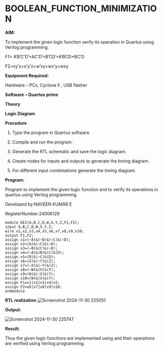 # BOOLEAN_FUNCTION_MINIMIZATION

**AIM:**

To implement the given logic function verify its operation in Quartus using Verilog programming.

F1= A’B’C’D’+AC’D’+B’CD’+A’BCD+BC’D 

F2=xy’z+x’y’z+w’xy+wx’y+wxy

**Equipment Required:**

Hardware – PCs, Cyclone II , USB flasher

**Software – Quartus prime**

**Theory**

**Logic Diagram**

**Procedure**

1.	Type the program in Quartus software.

2.	Compile and run the program.

3.	Generate the RTL schematic and save the logic diagram.

4.	Create nodes for inputs and outputs to generate the timing diagram.

5.	For different input combinations generate the timing diagram.


**Program:**

 Program to implement the given logic function and to verify its operations in quartus using Verilog programming. 

Developed by:NAVEEN KUMAR E 

RegisterNumber:24006129

~~~
module DE2(A,B,C,D,W,X,Y,Z,F1,F2);
input A,B,C,D,W,X,Y,Z;
wire x1,x2,x3,x4,x5,x6,x7,x8,x9,x10;
output F1,F2;
assign x1=(~A)&(~B)&(~C)&(~D);
assign x2=(A)&(~C)&(~D);
assign x3=(~B)&(C)&(~D);
assign x4=(~A)&(B)&(C)&(D);
assign x5=(B)&(~C)&(D);
assign x6=(X)&(~Y)&(Z);
assign x7=(~X)&(~Y)&(Z);
assign x8=(~W)&(X)&(Y);
assign x9=(W)&(~X)&(Y);
assign x10=(W)&(X)&(Y);
assign F1=x1|x2|x3|x4|x5;
assign F2=x6|x7|x8|x9|x10;
endmodule
~~~


**RTL realization**
![Screenshot 2024-11-30 225051](https://github.com/user-attachments/assets/283bdfa7-9551-42c5-b86a-ab0685708a31)

**Output:**

![Screenshot 2024-11-30 225747](https://github.com/user-attachments/assets/89b72acc-2582-4f33-9e58-3e1906f67d04)

**Result:**

Thus the given logic functions are implemented using and their operations are verified using Verilog programming.

